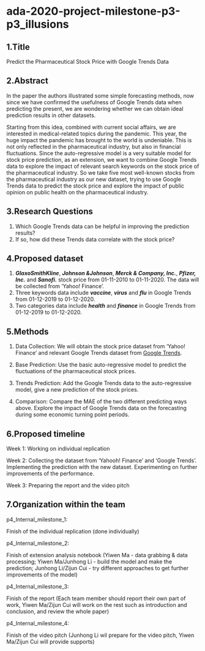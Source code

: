 # ada-2020-project-milestone-p3-p3_illusions

## 1.Title
Predict the Pharmaceutical Stock Price with Google Trends Data

## 2.Abstract
In the paper the authors illustrated some simple forecasting methods, now since we have confirmed the usefulness of Google Trends data when predicting the present, we are wondering whether we can obtain ideal prediction results in other datasets.

Starting from this idea, combined with current social affairs, we are interested in medical-related topics during the pandemic. This year, the huge impact the pandemic has brought to the world is undeniable. This is not only reflected in the pharmaceutical industry, but also in financial fluctuations. Since the auto-regressive model is a very suitable model for stock price prediction, as an extension, we want to combine Google Trends data to explore the impact of relevant search keywords on the stock price of the pharmaceutical industry. So we take five most well-known stocks from the pharmaceutical industry as our new dataset, trying to use Google Trends data to predict the stock price and explore the impact of public opinion on public health on the pharmaceutical industry.

## 3.Research Questions
1) Which Google Trends data can be helpful in improving the prediction results?
2) If so, how did these Trends data correlate with the stock price?

## 4.Proposed dataset
1) ***GlaxoSmithKline***, ***Johnson &Johnson***, ***Merck & Company, Inc.***, ***Pfizer, Inc.*** and ***Sanofi.*** stock price from 01-11-2010 to 01-11-2020. The data will be collected from ‘Yahoo! Finance’.
2) Three keywords data include ***vaccine***, ***virus*** and ***flu*** in Google Trends from 01-12-2019 to 01-12-2020.
3) Two categories data include ***health*** and ***finance*** in Google Trends from 01-12-2019 to 01-12-2020.

## 5.Methods
1) Data Collection: We will obtain the stock price dataset from ‘Yahoo! Finance’ and relevant Google Trends dataset from [Google Trends](https://trends.google.com/trends/?geo=US).

2) Base Prediction: Use the basic auto-regressive model to predict the fluctuations of the pharmaceutical stock prices.

3) Trends Prediction: Add the Google Trends data to the auto-regressive model, give a new prediction of the stock prices.

4) Comparison: Compare the MAE of the two different predicting ways above. Explore the impact of Google Trends data on the forecasting during some economic turning point periods.

## 6.Proposed timeline
Week 1: Working on individual replication

Week 2: Collecting the dataset from ‘Yahooh! Finance’ and ‘Google Trends’. Implementing the prediction with the new dataset. Experimenting on further improvements of the performance.

Week 3: Preparing the report and the video pitch 

## 7.Organization within the team
p4_Internal_milestone_1:

Finish of the individual replication (done individually)

p4_Internal_milestone_2:

Finish of extension analysis notebook (Yiwen Ma - data grabbing & data processing; Yiwen Ma/Junhong Li - build the model and make the prediction; Junhong Li/Zijun Cui - try different approaches to get further improvements of the model)

p4_Internal_milestone_3:

Finish of the report (Each team member should report their own part of work, Yiwen Ma/Zijun Cui will work on the rest such as introduction and conclusion, and review the whole paper)

p4_Internal_milestone_4:

Finish of the video pitch (Junhong Li wil prepare for the video pitch, Yiwen Ma/Zijun Cui will provide supports)
